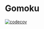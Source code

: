# Gomoku
[![codecov](https://codecov.io/gh/osvegn/Gomoku/branch/main/graph/badge.svg?token=Vp8XVP4dYX)](https://codecov.io/gh/osvegn/Gomoku)
